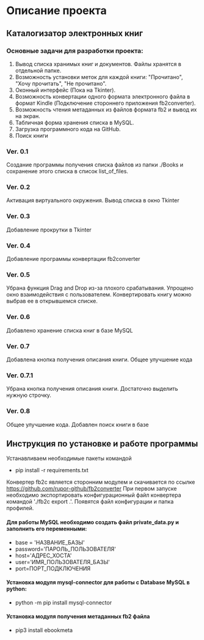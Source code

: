 # Описание проекта

## Каталогизатор электронных книг
### Основные задачи для разработки проекта:
1. Вывод списка хранимых книг и документов. Файлы хранятся в отдельной папке.
2. Возможность установки меток для каждой книги: "Прочитано", "Хочу прочитать", "Не прочитано".
3. Оконный интерфейс (Пока на Tkinter).
4. Возможность конвертации одного формата электронного файла в формат Kindle (Подключение стороннего приложения fb2converter).
5. Возможность чтения метаданных из файлов формата fb2 и вывод их на экран.
6. Табличная форма хранения списка в MySQL.
7. Загрузка программного кода на GitHub.
8. Поиск книги


### Ver. 0.1
Создание программы получения списка файлов из папки ./Books и сохранение этого списка в список list_of_files.

### Ver. 0.2
Активация виртуального окружения. Вывод списка в окно Tkinter

### Ver. 0.3
Добавление прокрутки в Tkinter

### Ver. 0.4
Добавление программы конвертации fb2converter

### Ver. 0.5
Убрана функция Drag and Drop из-за плохого срабатывания. Упрощено окно взаимодействия с пользователем.
Конвертировать книгу можно выбрав ее в открывшемся списке.

### Ver. 0.6
Добавлено хранение списка книг в базе MySQL 

### Ver. 0.7
Добавлена кнопка получения описания книги. Общее улучшение кода

### Ver. 0.7.1
Убрана кнопка получения описания книги. Достаточно выделить нужную строчку.

### Ver. 0.8 
Общее улучшение кода. Добавлен поиск книги в базе


## Инструкция по установке и работе программы
Устанавливаем необходимые пакеты командой 
* pip install -r requirements.txt

Конвертер fb2c является сторонним модулем и скачивается по ссылке https://github.com/rupor-github/fb2converter
При первом запуске необходимо экспортировать конфигурационный файл конвертера командой './fb2c export .'. Появятся файл конфигурации и папка профилей.


#### Для работы MySQL необходимо создать файл private_data.py и заполнить его переменными:
- base = 'НАЗВАНИЕ_БАЗЫ'
- password='ПАРОЛЬ_ПОЛЬЗОВАТЕЛЯ'
- host='АДРЕС_ХОСТА'
- user='ИМЯ_ПОЛЬЗОВАТЕЛЯ_БАЗЫ'
- port=ПОРТ_ПОДКЛЮЧЕНИЯ

#### Установка модуля mysql-connector для работы с Database MySQL в python:
* python -m pip install mysql-connector

#### Установка модуля получения метаданных fb2 файла
* pip3 install ebookmeta